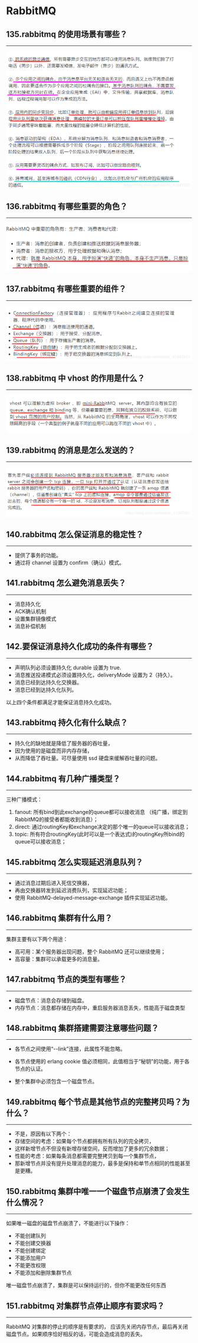 # RabbitMQ
## 135.rabbitmq 的使用场景有哪些？
---

<img src="/_markdownimg/rabbitmq1.png" alt="图片名称" align=center />

## 136.rabbitmq 有哪些重要的角色？
---

<img src="/_markdownimg/rabbitmq2.png" alt="图片名称" align=center />

## 137.rabbitmq 有哪些重要的组件？
---

<img src="/_markdownimg/rabbitmq3.png" alt="图片名称" align=center />

## 138.rabbitmq 中 vhost 的作用是什么？
---

<img src="/_markdownimg/rabbitmq4.png" alt="图片名称" align=center />

## 139.rabbitmq 的消息是怎么发送的？
---

<img src="/_markdownimg/rabbitmq5.png" alt="图片名称" align=center />

## 140.rabbitmq 怎么保证消息的稳定性？
---
- 提供了事务的功能。
- 通过将 channel 设置为 confirm（确认）模式。

## 141.rabbitmq 怎么避免消息丢失？
---
- 消息持久化
- ACK确认机制
- 设置集群镜像模式
- 消息补偿机制

## 142.要保证消息持久化成功的条件有哪些？
---
- 声明队列必须设置持久化 durable 设置为 true.
- 消息推送投递模式必须设置持久化，deliveryMode 设置为 2（持久）。
- 消息已经到达持久化交换器。
- 消息已经到达持久化队列。
 
以上四个条件都满足才能保证消息持久化成功。

## 143.rabbitmq 持久化有什么缺点？
---
- 持久化的缺地就是降低了服务器的吞吐量，
- 因为使用的是磁盘而非内存存储，
- 从而降低了吞吐量。可尽量使用 ssd 硬盘来缓解吞吐量的问题。

## 144.rabbitmq 有几种广播类型？
---
三种广播模式：
 
1. fanout: 所有bind到此exchange的queue都可以接收消息
         （纯广播，绑定到RabbitMQ的接受者都能收到消息）；
2. direct: 通过routingKey和exchange决定的那个唯一的queue可以接收消息；
3. topic:  所有符合routingKey(此时可以是一个表达式)的routingKey所bind的queue可以接收消息；

## 145.rabbitmq 怎么实现延迟消息队列？
---
- 通过消息过期后进入死信交换器，
- 再由交换器转发到延迟消费队列，实现延迟功能；
- 使用 RabbitMQ-delayed-message-exchange 插件实现延迟功能。

## 146.rabbitmq 集群有什么用？
---
集群主要有以下两个用途：
 
- 高可用：某个服务器出现问题，整个 RabbitMQ 还可以继续使用；
- 高容量：集群可以承载更多的消息量。

## 147.rabbitmq 节点的类型有哪些？
---
- 磁盘节点：消息会存储到磁盘。
- 内存节点：消息都存储在内存中，重启服务器消息丢失，性能高于磁盘类型

## 148.rabbitmq 集群搭建需要注意哪些问题？
---
- 各节点之间使用“--link”连接，此属性不能忽略。
     
- 各节点使用的 erlang cookie 值必须相同，此值相当于“秘钥”的功能，用于各节点的认证。
     
- 整个集群中必须包含一个磁盘节点。

## 149.rabbitmq 每个节点是其他节点的完整拷贝吗？为什么？
---
- 不是，原因有以下两个：
- 存储空间的考虑：如果每个节点都拥有所有队列的完全拷贝，
- 这样新增节点不但没有新增存储空间，反而增加了更多的冗余数据；
- 性能的考虑：如果每条消息都需要完整拷贝到每一个集群节点，
- 那新增节点并没有提升处理消息的能力，最多是保持和单节点相同的性能甚至是更糟。
    
## 150.rabbitmq 集群中唯一一个磁盘节点崩溃了会发生什么情况？
---
如果唯一磁盘的磁盘节点崩溃了，不能进行以下操作：
 
- 不能创建队列
- 不能创建交换器
- 不能创建绑定
- 不能添加用户
- 不能更改权限
- 不能添加和删除集群节点
 
唯一磁盘节点崩溃了，集群是可以保持运行的，但你不能更改任何东西

## 151.rabbitmq 对集群节点停止顺序有要求吗？
---
RabbitMQ 对集群的停止的顺序是有要求的，
应该先关闭内存节点，最后再关闭磁盘节点。如果顺序恰好相反的话，可能会造成消息的丢失。